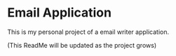 # Email Application
This is my personal project of a email writer application. 




(This ReadMe will be updated as the project grows)
